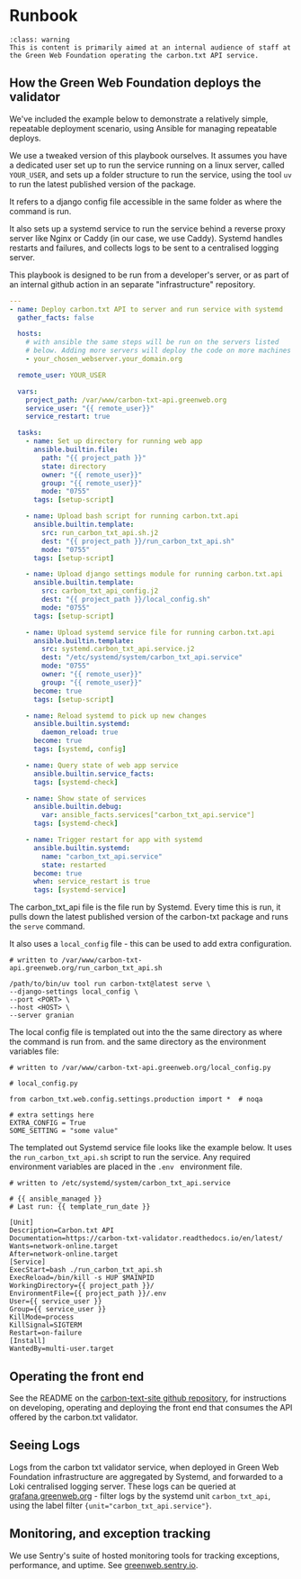 # Runbook

```{admonition} Warning
:class: warning
This is content is primarily aimed at an internal audience of staff at the Green Web Foundation operating the carbon.txt API service.
```


## How the Green Web Foundation deploys the validator


We've included the example below to demonstrate a relatively simple, repeatable deployment scenario, using Ansible for managing repeatable deploys.

We use a tweaked version of this playbook ourselves. It assumes you have a dedicated user set up to run the service running on a linux server, called `YOUR_USER`, and sets up a folder structure to run the service, using the tool `uv` to run the latest published version of the package.

It refers to a django config file accessible in the same folder as where the command is run.

It also sets up a systemd service to run the service behind a reverse proxy server like Nginx or Caddy (in our case, we use Caddy). Systemd handles restarts and failures, and collects logs to be sent to a centralised logging server.

This playbook is designed to be run from a developer's server, or as part of an internal github action in an separate "infrastructure" repository.


```yaml
---
- name: Deploy carbon.txt API to server and run service with systemd
  gather_facts: false

  hosts:
    # with ansible the same steps will be run on the servers listed
    # below. Adding more servers will deploy the code on more machines
    - your_chosen_webserver.your_domain.org

  remote_user: YOUR_USER

  vars:
    project_path: /var/www/carbon-txt-api.greenweb.org
    service_user: "{{ remote_user}}"
    service_restart: true

  tasks:
    - name: Set up directory for running web app
      ansible.builtin.file:
        path: "{{ project_path }}"
        state: directory
        owner: "{{ remote_user}}"
        group: "{{ remote_user}}"
        mode: "0755"
      tags: [setup-script]

    - name: Upload bash script for running carbon.txt.api
      ansible.builtin.template:
        src: run_carbon_txt_api.sh.j2
        dest: "{{ project_path }}/run_carbon_txt_api.sh"
        mode: "0755"
      tags: [setup-script]

    - name: Upload django settings module for running carbon.txt.api
      ansible.builtin.template:
        src: carbon_txt_api_config.j2
        dest: "{{ project_path }}/local_config.sh"
        mode: "0755"
      tags: [setup-script]

    - name: Upload systemd service file for running carbon.txt.api
      ansible.builtin.template:
        src: systemd.carbon_txt_api.service.j2
        dest: "/etc/systemd/system/carbon_txt_api.service"
        mode: "0755"
        owner: "{{ remote_user}}"
        group: "{{ remote_user}}"
      become: true
      tags: [setup-script]

    - name: Reload systemd to pick up new changes
      ansible.builtin.systemd:
        daemon_reload: true
      become: true
      tags: [systemd, config]

    - name: Query state of web app service
      ansible.builtin.service_facts:
      tags: [systemd-check]

    - name: Show state of services
      ansible.builtin.debug:
        var: ansible_facts.services["carbon_txt_api.service"]
      tags: [systemd-check]

    - name: Trigger restart for app with systemd
      ansible.builtin.systemd:
        name: "carbon_txt_api.service"
        state: restarted
      become: true
      when: service_restart is true
      tags: [systemd-service]
```

The carbon_txt_api file is the file run by Systemd. Every time this is run, it pulls down the latest published version of the carbon-txt package and runs the `serve` command.

It also uses a `local_config` file - this can be used to add extra configuration.

```shell
# written to /var/www/carbon-txt-api.greenweb.org/run_carbon_txt_api.sh

/path/to/bin/uv tool run carbon-txt@latest serve \
--django-settings local_config \
--port <PORT> \
--host <HOST> \
--server granian
```

The local config file is templated out into the the same directory as where the command is run from. and the same directory as the environment variables file:

```shell
# written to /var/www/carbon-txt-api.greenweb.org/local_config.py

# local_config.py

from carbon_txt.web.config.settings.production import *  # noqa

# extra settings here
EXTRA_CONFIG = True
SOME_SETTING = "some value"

```



The templated out Systemd service file looks like the example below. It uses the `run_carbon_txt_api.sh` script to run the service. Any required environment variables are placed in the `.env ` environment file.

```shell
# written to /etc/systemd/system/carbon_txt_api.service

# {{ ansible_managed }}
# Last run: {{ template_run_date }}

[Unit]
Description=Carbon.txt API
Documentation=https://carbon-txt-validator.readthedocs.io/en/latest/
Wants=network-online.target
After=network-online.target
[Service]
ExecStart=bash ./run_carbon_txt_api.sh
ExecReload=/bin/kill -s HUP $MAINPID
WorkingDirectory={{ project_path }}/
EnvironmentFile={{ project_path }}/.env
User={{ service_user }}
Group={{ service_user }}
KillMode=process
KillSignal=SIGTERM
Restart=on-failure
[Install]
WantedBy=multi-user.target

```

## Operating the front end

See the README on the [carbon-text-site github repository](https://github.com/thegreenwebfoundation/carbon-txt-site), for instructions on developing, operating and deploying the front end that consumes the API offered by the carbon.txt validator.


## Seeing Logs

Logs from the carbon txt validator service, when deployed in Green Web Foundation infrastructure are aggregated by Systemd, and forwarded to a Loki centralised logging server. These logs can be queried at [grafana.greenweb.org](https://grafana.greenweb.org) - filter logs by the systemd unit `carbon_txt_api`, using the label filter `{unit="carbon_txt_api.service"}`.

## Monitoring, and exception tracking

We use Sentry's suite of hosted monitoring tools for tracking exceptions, performance, and uptime. See [greenweb.sentry.io](https://greenweb.sentry.io/).
